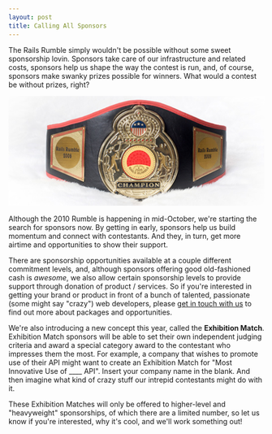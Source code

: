 ```yaml
---
layout: post
title: Calling All Sponsors
---
```

The Rails Rumble simply wouldn't be possible without some sweet sponsorship lovin. Sponsors take care of our infrastructure and related costs, sponsors help us shape the way the contest is run, and, of course, sponsors make swanky prizes possible for winners. What would a contest be without prizes, right?

<img src="/images/2010/7/belt_front_medium.png"/>

Although the 2010 Rumble is happening in mid-October, we're starting the search for sponsors now. By getting in early, sponsors help us build momentum and connect with contestants. And they, in turn, get more airtime and opportunities to show their support.

There are sponsorship opportunities available at a couple different commitment levels, and, although sponsors offering good old-fashioned cash is <em>awesome</em>, we also allow certain sponsorship levels to provide support through donation of product / services. So if you're interested in getting your brand or product in front of a bunch of talented, passionate (some might say "crazy") web developers, please <a href="mailto:info@railsrumble.com">get in touch with us</a> to find out more about packages and opportunities.

We're also introducing a new concept this year, called the <strong>Exhibition Match</strong>. Exhibition Match sponsors will be able to set their own independent judging criteria and award a special category award to the contestant who impresses them the most. For example, a company that wishes to promote use of their API might want to create an Exhibition Match for "Most Innovative Use of ____ API". Insert your company name in the blank. And then imagine what kind of crazy stuff our intrepid contestants might do with it.

These Exhibition Matches will only be offered to higher-level and "heavyweight" sponsorships, of which there are a limited number, so let us know if you're interested, why it's cool, and we'll work something out!
